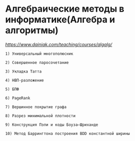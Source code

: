 # Алгебраические методы в информатике(Алгебра и алгоритмы)

*https://www.dainiak.com/teaching/courses/algalg/*

```
1) Универсальный многополюсник

2) Совершенное паросочетание

3) Укладка Татта

4) НВП-разложение

5) БПФ

6) PageRank

7) Вершинное покрытие графа

8) Разрез минимальной плотности

9) Конструкция Пэли и коды Боуза—Шриханде

10) Метод Баррингтона построения BDD константной ширины
```
